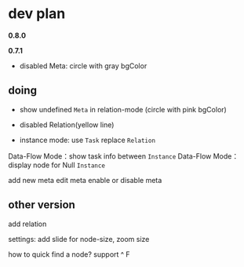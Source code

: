 # dev plan

**0.8.0** 

**0.7.1** 

- disabled Meta: circle with gray bgColor

## doing

- show undefined `Meta` in relation-mode (circle with pink bgColor)

- disabled Relation(yellow line)

- instance mode: use `Task` replace `Relation`

Data-Flow Mode：show task info between `Instance`
Data-Flow Mode：display node for Null `Instance`

add new meta
edit meta
enable or disable meta

## other version

add relation

settings: add slide for node-size, zoom size

how to quick find a node? support ^ F


